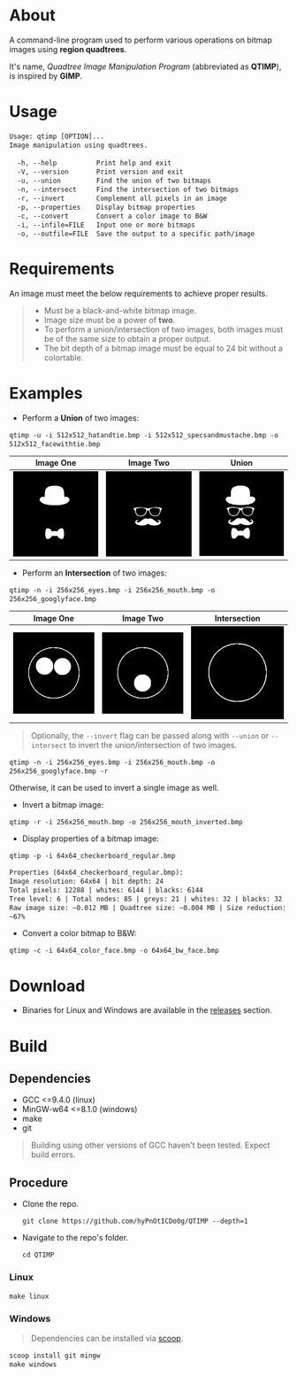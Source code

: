 # About

A command-line program used to perform various operations on bitmap images using **region quadtrees**.

It's name, *Quadtree Image Manipulation Program* (abbreviated as **QTIMP**), is inspired by **GIMP**.

# Usage

```
Usage: qtimp [OPTION]...
Image manipulation using quadtrees.

  -h, --help          Print help and exit
  -V, --version       Print version and exit
  -u, --union         Find the union of two bitmaps
  -n, --intersect     Find the intersection of two bitmaps
  -r, --invert        Complement all pixels in an image
  -p, --properties    Display bitmap properties
  -c, --convert       Convert a color image to B&W
  -i, --infile=FILE   Input one or more bitmaps
  -o, --outfile=FILE  Save the output to a specific path/image
  ```

# Requirements

An image must meet the below requirements to achieve proper results.
>- Must be a black-and-white bitmap image.
>- Image size must be a power of **two**.
>- To perform a union/intersection of two images, both images must be of the same size to obtain a proper output.
>- The bit depth of a bitmap image must be equal to 24 bit without a colortable.

# Examples

- Perform a **Union** of two images:

```
qtimp -u -i 512x512_hatandtie.bmp -i 512x512_specsandmustache.bmp -o 512x512_facewithtie.bmp
```

| Image One |                               Image Two |                             Union |
:-------------------------:|:-------------------------:|:-------------------------:
![](https://raw.githubusercontent.com/hyPnOtICDo0g/QTIMP/main/sample/input/512x512_hatandtie.bmp)  |  ![](https://raw.githubusercontent.com/hyPnOtICDo0g/QTIMP/main/sample/input/512x512_specsandmustache.bmp) | ![](https://raw.githubusercontent.com/hyPnOtICDo0g/QTIMP/main/sample/output/512x512_facewithtie.bmp)

- Perform an **Intersection** of two images:

```
qtimp -n -i 256x256_eyes.bmp -i 256x256_mouth.bmp -o 256x256_googlyface.bmp
```

| Image One |                               Image Two |                             Intersection |
:-------------------------:|:-------------------------:|:-------------------------:
![](https://raw.githubusercontent.com/hyPnOtICDo0g/QTIMP/main/sample/input/256x256_eyes.bmp)  |  ![](https://raw.githubusercontent.com/hyPnOtICDo0g/QTIMP/main/sample/input/256x256_mouth.bmp) | ![](https://raw.githubusercontent.com/hyPnOtICDo0g/QTIMP/main/sample/output/256x256_googlyface.bmp)

> Optionally, the `--invert` flag can be passed along with `--union` or `--intersect` to invert the union/intersection of two images.

```
qtimp -n -i 256x256_eyes.bmp -i 256x256_mouth.bmp -o 256x256_googlyface.bmp -r
```

Otherwise, it can be used to invert a single image as well.

- Invert a bitmap image:

```
qtimp -r -i 256x256_mouth.bmp -o 256x256_mouth_inverted.bmp
```

- Display properties of a bitmap image:

```
qtimp -p -i 64x64_checkerboard_regular.bmp
```

```
Properties (64x64_checkerboard_regular.bmp):
Image resolution: 64x64 | bit depth: 24
Total pixels: 12288 | whites: 6144 | blacks: 6144
Tree level: 6 | Total nodes: 85 | greys: 21 | whites: 32 | blacks: 32
Raw image size: ~0.012 MB | Quadtree size: ~0.004 MB | Size reduction: ~67%
```

- Convert a color bitmap to B&W:

```
qtimp -c -i 64x64_color_face.bmp -o 64x64_bw_face.bmp
```
# Download

- Binaries for Linux and Windows are available in the [releases](https://github.com/hyPnOtICDo0g/QTIMP/releases/latest) section.

# Build

## Dependencies

- GCC <=9.4.0 (linux)
- MinGW-w64 <=8.1.0 (windows)
- make
- git

> Building using other versions of GCC haven't been tested. Expect build errors.

## Procedure

- Clone the repo.

    ```
    git clone https://github.com/hyPnOtICDo0g/QTIMP --depth=1
    ```

- Navigate to the repo's folder.

    ```
    cd QTIMP
    ```

### Linux

```
make linux
````

### Windows

> Dependencies can be installed via [scoop](https://scoop.sh).

```
scoop install git mingw
make windows
```